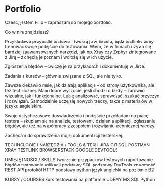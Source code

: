 # Portfolio
Cześć, jestem Filip – zapraszam do mojego portfolio.

Co w nim znajdziesz?

Przykładowe przypadki testowe – tworzę je w Excelu, bądź testlinku żeby trenować swoje podejście do testowania. Wiem, że w firmach używa się bardziej zaawansowanych narzędzi, jak np. Xray czy Zephyr zintegrowane z Jirą – z chęcią je poznam i wdrożę się w ich użycie.

Zgłoszenia błędów – ćwiczę je na przykładach i dokumentuję w Jirze.

Zadania z kursów – głównie związane z SQL, ale nie tylko.

Zawsze ciekawiło mnie, jak działają aplikacje – od strony użytkownika, ale też technicznej. Mam dobre wyczucie, jeśli chodzi o błędy – zarówno wizualne, jak i funkcjonalne. Lubię analizować, sprawdzać, szukać przyczyn i rozwiązań. Samodzielnie uczę się nowych rzeczy, także z materiałów w języku angielskim.

Swoje dotychczasowe doświadczenia i podejście przekładam na pracę testera – skupiam się na analizie, testowaniu działania aplikacji, zgłaszaniu błędów, ale też na współpracy z zespołem i rozwijaniu technicznej wiedzy.

Zachęcam do sprawdzenia mojej dokumentacji testerskiej.


TECHNOLOGIE I NARZĘDZIA / TOOLS & TECH
JIRA
GIT
SQL
POSTMAN
XRAY
TESTLINK
BROWSERSTACK
GOOGLE DEVTOOLS

UMIEJĘTNOŚCI / SKILLS
tworzenie przypadków testowych
raportowanie błędów
testowanie aplikacji
podstawy SQL
podstawy DevTools
znajomość REST API
protokół HTTP
podstawy python
język angielski na poziomie B2



KURSY / COURSES
Kurs testowania na platformie UDEMY
MS SQL
Python


